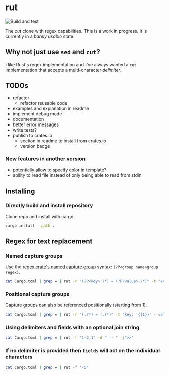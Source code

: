 # rut

![Build and test](https://github.com/tupini07/rut/workflows/Build%20and%20test/badge.svg)

The _cut_ clone with regex capabilities. This is a work in progress. It is
currently in a _barely usable_ state.

## Why not just use `sed` and `cut`?

I like Rust's regex implementation and I've always wanted a `cut` implementation that accepts a multi-character _delimiter_.

## TODOs

- refactor
    - refactor reusable code
- examples and explanation in readme
- implement debug mode
- documentation
- better error messages
- write tests?
- publish to crates.io
    - section in readme to install from crates.io
    - version badge

### New features in another version

- potentially allow to specify color in template?
- ability to read file instead of only being able to read from stdin

## Installing

### Directly build and install repository

Clone repo and install with cargo

```bash
cargo install --path .
```

## Regex for text replacement

### Named capture groups

Use the [regex crate's named capture group](https://docs.rs/regex/1.3.9/regex/#example-replacement-with-named-capture-groups) syntax: `(?P<group name>group regex)`.

```bash
cat Cargo.toml | grep = | rut -r "(?P<key>.?*) = (?P<value>.?*)" -t "key: '{{key}}' - value: '{{value}}'"
```

### Positional capture groups

Capture groups can also be referenced positionally (starting from _1_).

```bash
cat Cargo.toml | grep = | rut -r "(.?*) = (.?*)" -t "key: '{{1}}' - value: '{{2}}'"
```

### Using delimiters and fields with an optional join string

```bash
cat Cargo.toml | grep = | rut -f "1-2,1" -d " -- " -j">>"
```
### If no delimiter is provided then `fields` will act on the individual characters

```bash
cat Cargo.toml | grep = | rut -f "-5"
```
